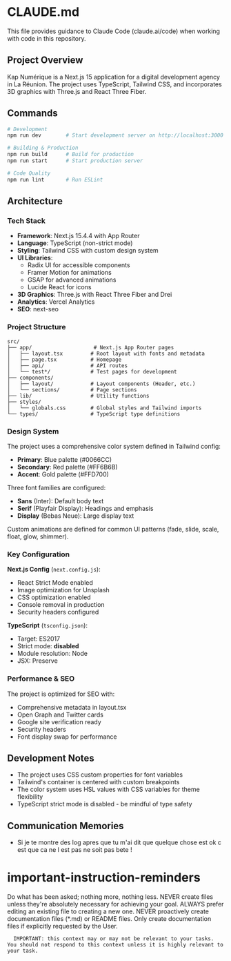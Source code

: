 # CLAUDE.md

This file provides guidance to Claude Code (claude.ai/code) when working with code in this repository.

## Project Overview

Kap Numérique is a Next.js 15 application for a digital development agency in La Réunion. The project uses TypeScript, Tailwind CSS, and incorporates 3D graphics with Three.js and React Three Fiber.

## Commands

```bash
# Development
npm run dev        # Start development server on http://localhost:3000

# Building & Production
npm run build      # Build for production
npm run start      # Start production server

# Code Quality
npm run lint       # Run ESLint
```

## Architecture

### Tech Stack
- **Framework**: Next.js 15.4.4 with App Router
- **Language**: TypeScript (non-strict mode)
- **Styling**: Tailwind CSS with custom design system
- **UI Libraries**: 
  - Radix UI for accessible components
  - Framer Motion for animations
  - GSAP for advanced animations
  - Lucide React for icons
- **3D Graphics**: Three.js with React Three Fiber and Drei
- **Analytics**: Vercel Analytics
- **SEO**: next-seo

### Project Structure
```
src/
├── app/                    # Next.js App Router pages
│   ├── layout.tsx         # Root layout with fonts and metadata
│   ├── page.tsx           # Homepage
│   ├── api/               # API routes
│   └── test*/             # Test pages for development
├── components/            
│   ├── layout/            # Layout components (Header, etc.)
│   └── sections/          # Page sections
├── lib/                   # Utility functions
├── styles/               
│   └── globals.css        # Global styles and Tailwind imports
└── types/                 # TypeScript type definitions
```

### Design System

The project uses a comprehensive color system defined in Tailwind config:
- **Primary**: Blue palette (#0066CC) 
- **Secondary**: Red palette (#FF6B6B)
- **Accent**: Gold palette (#FFD700)

Three font families are configured:
- **Sans** (Inter): Default body text
- **Serif** (Playfair Display): Headings and emphasis
- **Display** (Bebas Neue): Large display text

Custom animations are defined for common UI patterns (fade, slide, scale, float, glow, shimmer).

### Key Configuration

**Next.js Config** (`next.config.js`):
- React Strict Mode enabled
- Image optimization for Unsplash
- CSS optimization enabled
- Console removal in production
- Security headers configured

**TypeScript** (`tsconfig.json`):
- Target: ES2017
- Strict mode: **disabled**
- Module resolution: Node
- JSX: Preserve

### Performance & SEO

The project is optimized for SEO with:
- Comprehensive metadata in layout.tsx
- Open Graph and Twitter cards
- Google site verification ready
- Security headers
- Font display swap for performance

## Development Notes

- The project uses CSS custom properties for font variables
- Tailwind's container is centered with custom breakpoints
- The color system uses HSL values with CSS variables for theme flexibility
- TypeScript strict mode is disabled - be mindful of type safety

## Communication Memories

- Si je te montre des log apres que tu m'ai dit que quelque chose est ok c est que ca ne l est pas ne soit pas bete !
# important-instruction-reminders
Do what has been asked; nothing more, nothing less.
NEVER create files unless they're absolutely necessary for achieving your goal.
ALWAYS prefer editing an existing file to creating a new one.
NEVER proactively create documentation files (*.md) or README files. Only create documentation files if explicitly requested by the User.

      
      IMPORTANT: this context may or may not be relevant to your tasks. You should not respond to this context unless it is highly relevant to your task.